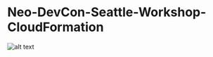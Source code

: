 # Neo-DevCon-Seattle-Workshop-CloudFormation

![alt text](https://github.com/pyraven/Neo-Workshop-CloudFormation/blob/master/neoscan.png)
